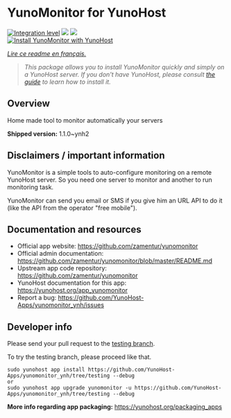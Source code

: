 <!--
N.B.: This README was automatically generated by https://github.com/YunoHost/apps/tree/master/tools/README-generator
It shall NOT be edited by hand.
-->

# YunoMonitor for YunoHost

[![Integration level](https://dash.yunohost.org/integration/yunomonitor.svg)](https://dash.yunohost.org/appci/app/yunomonitor) ![](https://ci-apps.yunohost.org/ci/badges/yunomonitor.status.svg) ![](https://ci-apps.yunohost.org/ci/badges/yunomonitor.maintain.svg)  
[![Install YunoMonitor with YunoHost](https://install-app.yunohost.org/install-with-yunohost.svg)](https://install-app.yunohost.org/?app=yunomonitor)

*[Lire ce readme en français.](./README_fr.md)*

> *This package allows you to install YunoMonitor quickly and simply on a YunoHost server.
If you don't have YunoHost, please consult [the guide](https://yunohost.org/#/install) to learn how to install it.*

## Overview

Home made tool to monitor automatically your servers

**Shipped version:** 1.1.0~ynh2



## Disclaimers / important information

YunoMonitor is a simple tools to auto-configure monitoring on a remote YunoHost server. So you need one server to monitor and another to run monitoring task.

YunoMonitor can send you email or SMS if you give him an URL API to do it (like the API from the operator "free mobile").
## Documentation and resources

* Official app website: https://github.com/zamentur/yunomonitor
* Official admin documentation: https://github.com/zamentur/yunomonitor/blob/master/README.md
* Upstream app code repository: https://github.com/zamentur/yunomonitor
* YunoHost documentation for this app: https://yunohost.org/app_yunomonitor
* Report a bug: https://github.com/YunoHost-Apps/yunomonitor_ynh/issues

## Developer info

Please send your pull request to the [testing branch](https://github.com/YunoHost-Apps/yunomonitor_ynh/tree/testing).

To try the testing branch, please proceed like that.
```
sudo yunohost app install https://github.com/YunoHost-Apps/yunomonitor_ynh/tree/testing --debug
or
sudo yunohost app upgrade yunomonitor -u https://github.com/YunoHost-Apps/yunomonitor_ynh/tree/testing --debug
```

**More info regarding app packaging:** https://yunohost.org/packaging_apps